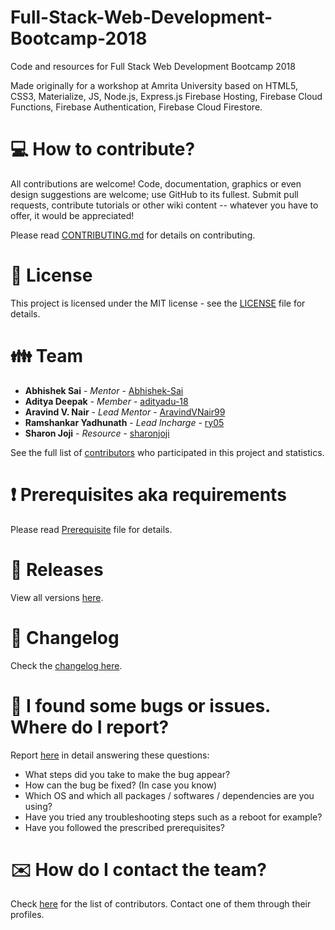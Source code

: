 # Full-Stack-Web-Development-Bootcamp-2018

Code and resources for Full Stack Web Development Bootcamp 2018

Made originally for a workshop at Amrita University based on HTML5, CSS3, Materialize, JS, Node.js, Express.js Firebase Hosting, Firebase Cloud Functions, Firebase Authentication, Firebase Cloud Firestore.

# :computer: How to contribute?

All contributions are welcome! Code, documentation, graphics or even design suggestions are welcome; use GitHub to its fullest. Submit pull requests, contribute tutorials or other wiki content -- whatever you have to offer, it would be appreciated!

Please read [CONTRIBUTING.md](https://github.com/aravindvnair99/Full-Stack-Web-Development-Bootcamp-2018/blob/master/CONTRIBUTING.md) for details on contributing.

# :scroll: License

This project is licensed under the MIT license - see the [LICENSE](LICENSE) file for details.

# :family: Team

* **Abhishek Sai** - *Mentor* - [Abhishek-Sai](https://github.com/Abhishek-Sai)
* **Aditya Deepak** - *Member* - [adityadu-18](https://github.com/adityadu-18)
* **Aravind V. Nair** - *Lead Mentor* - [AravindVNair99](https://github.com/aravindvnair99)
* **Ramshankar Yadhunath** - *Lead Incharge* - [ry05](https://github.com/ry05)
* **Sharon Joji** - *Resource* - [sharonjoji](https://github.com/sharonjoji)

See the full list of [contributors](https://github.com/aravindvnair99/Full-Stack-Web-Development-Bootcamp-2018/graphs/contributors) who participated in this project and statistics.

# :heavy_exclamation_mark: Prerequisites aka requirements

Please read [Prerequisite](Prerequisite.md) file for details.

# :bookmark: Releases

View all versions [here](https://github.com/aravindvnair99/Full-Stack-Web-Development-Bootcamp-2018/releases).

# :scroll: Changelog

Check the [changelog here](https://github.com/aravindvnair99/Full-Stack-Web-Development-Bootcamp-2018/commits/master).

# :memo: I found some bugs or issues. Where do I report?

Report [here](https://github.com/aravindvnair99/Full-Stack-Web-Development-Bootcamp-2018/issues/new/choose) in detail answering these questions:

* What steps did you take to make the bug appear?
* How can the bug be fixed? (In case you know)
* Which OS and which all packages / softwares / dependencies are you using?
* Have you tried any troubleshooting steps such as a reboot for example?
* Have you followed the prescribed prerequisites?

# :envelope: How do I contact the team?

Check [here](https://github.com/aravindvnair99/Full-Stack-Web-Development-Bootcamp-2018/graphs/contributors) for the list of contributors. Contact one of them through their profiles.
